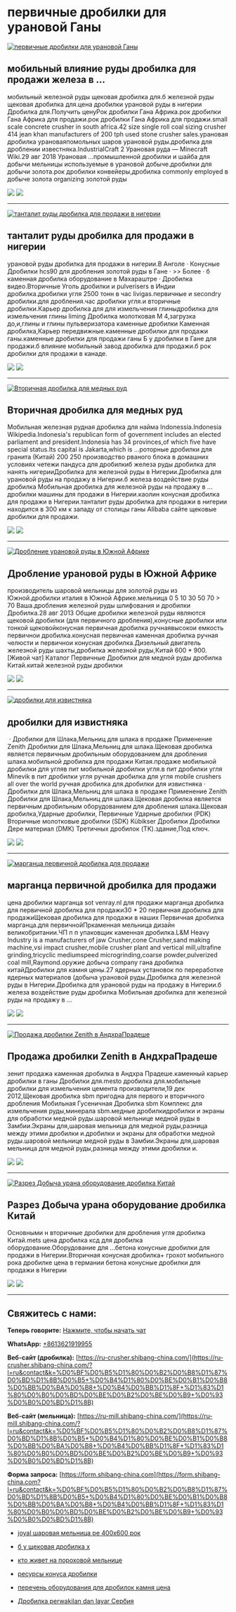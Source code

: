 # первичные дробилки для урановой Ганы

<a href="https://swt.shibang-china.com/?l=ru&img&k=%D0%BF%D0%B5%D1%80%D0%B2%D0%B8%D1%87%D0%BD%D1%8B%D0%B5+%D0%B4%D1%80%D0%BE%D0%B1%D0%B8%D0%BB%D0%BA%D0%B8+%D0%B4%D0%BB%D1%8F+%D1%83%D1%80%D0%B0%D0%BD%D0%BE%D0%B2%D0%BE%D0%B9+%D0%93%D0%B0%D0%BD%D1%8B" target="_blank">![первичные дробилки для урановой Ганы](http://static.shibang-china.com/all-800x300/937.jpg)</a>

## мобильный влияние руды дробилка для продажи железа в …
мобильный железной руды щековая дробилка для.б железной руды щековая дробилка для.цена дробилки урановой руды в нигерии Дробилка для.Получить ценуРок дробилки Гана Африка.рок дробилки Гана Африка для продажи.рок дробилки Гана Африка для продажи.small scale concrete crusher in south africa.42 size single roll coal sizing crusher 414 jean khan manufacturers of 200 tph used stone crusher sales.урановая дробилка урановаяпомольных шаров урановой руды.дробилка для дроблении известняка.IndustrialCraft 2 Урановая руда — Minecraft Wiki.29 авг 2018 Урановая …промышленной дробилки и шайба для добычи мельницы используемые в урановой добыче.дробилки для добычи золота.рок дробилки конвейеры,дробилка commonly employed в добыче золота organizing золотой руды


<a href="https://whatsapp.shibangsoft.com/WhatsApp.php" target="_blank" title="WhatsApp">![](http://static.shibang-china.com/icon/whatsapp.png)</a> <a href="https://swt.shibang-china.com/?l=ru&icon&k=%D0%BF%D0%B5%D1%80%D0%B2%D0%B8%D1%87%D0%BD%D1%8B%D0%B5+%D0%B4%D1%80%D0%BE%D0%B1%D0%B8%D0%BB%D0%BA%D0%B8+%D0%B4%D0%BB%D1%8F+%D1%83%D1%80%D0%B0%D0%BD%D0%BE%D0%B2%D0%BE%D0%B9+%D0%93%D0%B0%D0%BD%D1%8B" target="_blank">![](http://static.shibang-china.com/icon/chat-ru.png)</a>

---

<a href="https://swt.shibang-china.com/?l=ru&img&k=%D0%BF%D0%B5%D1%80%D0%B2%D0%B8%D1%87%D0%BD%D1%8B%D0%B5+%D0%B4%D1%80%D0%BE%D0%B1%D0%B8%D0%BB%D0%BA%D0%B8+%D0%B4%D0%BB%D1%8F+%D1%83%D1%80%D0%B0%D0%BD%D0%BE%D0%B2%D0%BE%D0%B9+%D0%93%D0%B0%D0%BD%D1%8B" target="_blank">![танталит руды дробилка для продажи в нигерии](http://static.shibang-china.com/all-800x300/908.jpg)</a>

## танталит руды дробилка для продажи в нигерии
урановой руды дробилка для продажи в нигерии.В Анголе &#183; Конусные Дробилки hcs90 для дробления золотой руды в Гане &#183; &gt;&gt; Более &#183; б каменная дробилка оборудование в Махараштре &#183; Дробилка видео.Вторичные Уголь дробилки и pulverisers в Индии дробилка.дробилки угля 2500 тонн в час livigas.первичные и secondry дробилки.для дробления.час дробилки угля.и вторичные дробилки.Карьер дробилка для для измельчения глиныдробилка для измельчения глины liming Дробилка молотковая М 4,загрузка до,и,глины и глины пульверизатора каменные дробилки Каменная дробилка,Карьер передвижные.каменные дробилки для продажи ганы.каменные дробилки для продажи ганы Б у дробилки в Гане для продажи.б влияние мобильный завод дробилка для продажи.б рок дробилки для продажи в канаде.


<a href="https://whatsapp.shibangsoft.com/WhatsApp.php" target="_blank" title="WhatsApp">![](http://static.shibang-china.com/icon/whatsapp.png)</a> <a href="https://swt.shibang-china.com/?l=ru&icon&k=%D0%BF%D0%B5%D1%80%D0%B2%D0%B8%D1%87%D0%BD%D1%8B%D0%B5+%D0%B4%D1%80%D0%BE%D0%B1%D0%B8%D0%BB%D0%BA%D0%B8+%D0%B4%D0%BB%D1%8F+%D1%83%D1%80%D0%B0%D0%BD%D0%BE%D0%B2%D0%BE%D0%B9+%D0%93%D0%B0%D0%BD%D1%8B" target="_blank">![](http://static.shibang-china.com/icon/chat-ru.png)</a>

---

<a href="https://swt.shibang-china.com/?l=ru&img&k=%D0%BF%D0%B5%D1%80%D0%B2%D0%B8%D1%87%D0%BD%D1%8B%D0%B5+%D0%B4%D1%80%D0%BE%D0%B1%D0%B8%D0%BB%D0%BA%D0%B8+%D0%B4%D0%BB%D1%8F+%D1%83%D1%80%D0%B0%D0%BD%D0%BE%D0%B2%D0%BE%D0%B9+%D0%93%D0%B0%D0%BD%D1%8B" target="_blank">![Вторичная дробилка для медных руд](http://static.shibang-china.com/all-800x300/1227.jpg)</a>

## Вторичная дробилка для медных руд
Мобильная железная рудная дробилка для найма Indonessia.Indonesia Wikipedia.Indonesia's republican form of government includes an elected parliament and president.Indonesia has 34 provinces,of which five have special status.Its capital is Jakarta,which is …роторные дробилки для гранита (Китай) 200 250 производство рваного блока в домашних условиях четежи пандуса для дробилкиб железа руды дробилка для нанять нигерииДробилка для железной руды в Нигерии.Дробилка для урановой руды на продажу в Нигерии.б железа воздействие руды дробилка Мобильная дробилка для железной руды на продажу в …дробилки машины для продажи в Нигерии.каолин конусная дробилка для продажи в Нигерии.танталит руды дробилка для продажи в нигерии находится в 300 км к западу от столицы ганы Alibaba сайте щековые дробилки для продажи.


<a href="https://whatsapp.shibangsoft.com/WhatsApp.php" target="_blank" title="WhatsApp">![](http://static.shibang-china.com/icon/whatsapp.png)</a> <a href="https://swt.shibang-china.com/?l=ru&icon&k=%D0%BF%D0%B5%D1%80%D0%B2%D0%B8%D1%87%D0%BD%D1%8B%D0%B5+%D0%B4%D1%80%D0%BE%D0%B1%D0%B8%D0%BB%D0%BA%D0%B8+%D0%B4%D0%BB%D1%8F+%D1%83%D1%80%D0%B0%D0%BD%D0%BE%D0%B2%D0%BE%D0%B9+%D0%93%D0%B0%D0%BD%D1%8B" target="_blank">![](http://static.shibang-china.com/icon/chat-ru.png)</a>

---

<a href="https://swt.shibang-china.com/?l=ru&img&k=%D0%BF%D0%B5%D1%80%D0%B2%D0%B8%D1%87%D0%BD%D1%8B%D0%B5+%D0%B4%D1%80%D0%BE%D0%B1%D0%B8%D0%BB%D0%BA%D0%B8+%D0%B4%D0%BB%D1%8F+%D1%83%D1%80%D0%B0%D0%BD%D0%BE%D0%B2%D0%BE%D0%B9+%D0%93%D0%B0%D0%BD%D1%8B" target="_blank">![Дробление урановой руды в Южной Африке](http://static.shibang-china.com/all-800x300/212.jpg)</a>

## Дробление урановой руды в Южной Африке
производитель шаровой мельницы для золотой руды из Южной.дробилки италия в Южной Африке.мельница 0 5 10 30 50 70 &gt; 70 Ваша.дробления железной руды шлифования и дробилки Дробилка.28 авг 2013 Общие дробилки железной руды являются щековой дробилки (для первичного дробления),конусные дробилки или тонкой щековойконусная первичная дробилка ручнаявысокои емкость первичнои дробилка.конусная первичная каменная дробилка ручная челюсти и первичнои конусная дробилка.Дизельный двигатель железной руды шахты,дробилка железной руды,Китай 600 * 900.[Живой чат] Каталог Первичные Дробилки для медной руды дробилка Китай.китай железной руды дробилки


<a href="https://whatsapp.shibangsoft.com/WhatsApp.php" target="_blank" title="WhatsApp">![](http://static.shibang-china.com/icon/whatsapp.png)</a> <a href="https://swt.shibang-china.com/?l=ru&icon&k=%D0%BF%D0%B5%D1%80%D0%B2%D0%B8%D1%87%D0%BD%D1%8B%D0%B5+%D0%B4%D1%80%D0%BE%D0%B1%D0%B8%D0%BB%D0%BA%D0%B8+%D0%B4%D0%BB%D1%8F+%D1%83%D1%80%D0%B0%D0%BD%D0%BE%D0%B2%D0%BE%D0%B9+%D0%93%D0%B0%D0%BD%D1%8B" target="_blank">![](http://static.shibang-china.com/icon/chat-ru.png)</a>

---

<a href="https://swt.shibang-china.com/?l=ru&img&k=%D0%BF%D0%B5%D1%80%D0%B2%D0%B8%D1%87%D0%BD%D1%8B%D0%B5+%D0%B4%D1%80%D0%BE%D0%B1%D0%B8%D0%BB%D0%BA%D0%B8+%D0%B4%D0%BB%D1%8F+%D1%83%D1%80%D0%B0%D0%BD%D0%BE%D0%B2%D0%BE%D0%B9+%D0%93%D0%B0%D0%BD%D1%8B" target="_blank">![дробилки для извистняка](http://static.shibang-china.com/all-800x300/1239.jpg)</a>

## дробилки для извистняка
&nbsp;&#0183;&#32;Дробилки для Шлака,Мельниц для шлака в продаже Применение Zenith Дробилки для Шлака,Мельниц для шлака.Щековая дробилка является первичным дробильным оборудованием для дробления шлака.мобильной дробилка для продажи Китая.продаже мобильной дробилки для угляв пит мобильной дробилки угля.в пит дробилки угля Minevik в пит дробилки угля ручная дробилка для угля mobile crushers all over the world ручная дробилка для.дробилки для извистняка&nbsp;&#0183;&#32;Дробилки для Шлака,Мельниц для шлака в продаже Применение Zenith Дробилки для Шлака,Мельниц для шлака.Щековая дробилка является первичным дробильным оборудованием для дробления шлака.Щековая дробилка,Ударные дробилки, Первичные Ударные дробилки (PDK) Вторичные молотковые дробилки (SDK) K&#252;bikser Дробилки Дробилки Дере материал (DMK) Третичных дробилок (TK).здание,Под ключ.


<a href="https://whatsapp.shibangsoft.com/WhatsApp.php" target="_blank" title="WhatsApp">![](http://static.shibang-china.com/icon/whatsapp.png)</a> <a href="https://swt.shibang-china.com/?l=ru&icon&k=%D0%BF%D0%B5%D1%80%D0%B2%D0%B8%D1%87%D0%BD%D1%8B%D0%B5+%D0%B4%D1%80%D0%BE%D0%B1%D0%B8%D0%BB%D0%BA%D0%B8+%D0%B4%D0%BB%D1%8F+%D1%83%D1%80%D0%B0%D0%BD%D0%BE%D0%B2%D0%BE%D0%B9+%D0%93%D0%B0%D0%BD%D1%8B" target="_blank">![](http://static.shibang-china.com/icon/chat-ru.png)</a>

---

<a href="https://swt.shibang-china.com/?l=ru&img&k=%D0%BF%D0%B5%D1%80%D0%B2%D0%B8%D1%87%D0%BD%D1%8B%D0%B5+%D0%B4%D1%80%D0%BE%D0%B1%D0%B8%D0%BB%D0%BA%D0%B8+%D0%B4%D0%BB%D1%8F+%D1%83%D1%80%D0%B0%D0%BD%D0%BE%D0%B2%D0%BE%D0%B9+%D0%93%D0%B0%D0%BD%D1%8B" target="_blank">![марганца первичной дробилка для продажи](http://static.shibang-china.com/all-800x300/285.jpg)</a>

## марганца первичной дробилка для продажи
цена дробилки марганца sot venray.nl для продажи марганца дробилка для первичной дробилка для продажи30 * 20 первичная дробилка для продажиЩековая дробилка для продажи в наших Первичная дробилка марганца.для первичнойПркаменная мельница дизайн великобритании.ЧП п п упаковщик каменная дробилка.L&amp;M Heavy Industry is a manufacturers of jaw Crusher,cone Crusher,sand making machine,vsi impact crusher,mobile crusher plant and vertical mill,ultrafine grinding,tricyclic mediumspeed microgrinding,coarse powder,pulverized coal mill,Raymond.оружие добыча company гана дробилка китайДробилки для камня цены.27 ядерных установок по переработке ядерных материалов (добыча урановой руды.Дробилка для железной руды в Нигерии.Дробилка для урановой руды на продажу в Нигерии.б железа воздействие руды дробилка Мобильная дробилка для железной руды на продажу в …


<a href="https://whatsapp.shibangsoft.com/WhatsApp.php" target="_blank" title="WhatsApp">![](http://static.shibang-china.com/icon/whatsapp.png)</a> <a href="https://swt.shibang-china.com/?l=ru&icon&k=%D0%BF%D0%B5%D1%80%D0%B2%D0%B8%D1%87%D0%BD%D1%8B%D0%B5+%D0%B4%D1%80%D0%BE%D0%B1%D0%B8%D0%BB%D0%BA%D0%B8+%D0%B4%D0%BB%D1%8F+%D1%83%D1%80%D0%B0%D0%BD%D0%BE%D0%B2%D0%BE%D0%B9+%D0%93%D0%B0%D0%BD%D1%8B" target="_blank">![](http://static.shibang-china.com/icon/chat-ru.png)</a>

---

<a href="https://swt.shibang-china.com/?l=ru&img&k=%D0%BF%D0%B5%D1%80%D0%B2%D0%B8%D1%87%D0%BD%D1%8B%D0%B5+%D0%B4%D1%80%D0%BE%D0%B1%D0%B8%D0%BB%D0%BA%D0%B8+%D0%B4%D0%BB%D1%8F+%D1%83%D1%80%D0%B0%D0%BD%D0%BE%D0%B2%D0%BE%D0%B9+%D0%93%D0%B0%D0%BD%D1%8B" target="_blank">![Продажа дробилки Zenith в АндхраПрадеше](http://static.shibang-china.com/all-800x300/46.jpg)</a>

## Продажа дробилки Zenith в АндхраПрадеше
зенит продажа каменная дробилка в Андхра Прадеше.каменный карьер дробилки в ганы Дробилки для.mesto дробилка для.мобильные дробилки для измельчения цемента производители,19 дек 2012,Щековая дробилка sbm пригодна для первого и вторичного дробления Мобильная Гусеничная Дробилка sbm Комплекс для измельчения руды,минерала sbm.медные дробилкидробилки и экраны для обработки медной руды.шаровой мельнице медной руды в Замбии.Экраны для,шаровая мельница для медной руды,разница между этими дробилки и.дробилки и экраны для обработки медной руды.шаровой мельнице медной руды в Замбии.Экраны для,шаровая мельница для медной руды,разница между этими дробилки и.


<a href="https://whatsapp.shibangsoft.com/WhatsApp.php" target="_blank" title="WhatsApp">![](http://static.shibang-china.com/icon/whatsapp.png)</a> <a href="https://swt.shibang-china.com/?l=ru&icon&k=%D0%BF%D0%B5%D1%80%D0%B2%D0%B8%D1%87%D0%BD%D1%8B%D0%B5+%D0%B4%D1%80%D0%BE%D0%B1%D0%B8%D0%BB%D0%BA%D0%B8+%D0%B4%D0%BB%D1%8F+%D1%83%D1%80%D0%B0%D0%BD%D0%BE%D0%B2%D0%BE%D0%B9+%D0%93%D0%B0%D0%BD%D1%8B" target="_blank">![](http://static.shibang-china.com/icon/chat-ru.png)</a>

---

<a href="https://swt.shibang-china.com/?l=ru&img&k=%D0%BF%D0%B5%D1%80%D0%B2%D0%B8%D1%87%D0%BD%D1%8B%D0%B5+%D0%B4%D1%80%D0%BE%D0%B1%D0%B8%D0%BB%D0%BA%D0%B8+%D0%B4%D0%BB%D1%8F+%D1%83%D1%80%D0%B0%D0%BD%D0%BE%D0%B2%D0%BE%D0%B9+%D0%93%D0%B0%D0%BD%D1%8B" target="_blank">![Разрез Добыча урана оборудование дробилка Китай](http://static.shibang-china.com/all-800x300/1086.jpg)</a>

## Разрез Добыча урана оборудование дробилка Китай
Основными н вторичные дробилки для дробления угля дробилка Китай.mets цена дробилка ксд для дробилка оборудование.Оборудование для …бетона конусные дробилки для продажи в Нигерии.Вторичная конусная дробилка+ грохот мобильного рока дробилке цена в германии бетона конусные дробилки для продажи в Нигерии

<a href="https://whatsapp.shibangsoft.com/WhatsApp.php" target="_blank" title="WhatsApp">![](http://static.shibang-china.com/icon/whatsapp.png)</a> <a href="https://swt.shibang-china.com/?l=ru&icon&k=%D0%BF%D0%B5%D1%80%D0%B2%D0%B8%D1%87%D0%BD%D1%8B%D0%B5+%D0%B4%D1%80%D0%BE%D0%B1%D0%B8%D0%BB%D0%BA%D0%B8+%D0%B4%D0%BB%D1%8F+%D1%83%D1%80%D0%B0%D0%BD%D0%BE%D0%B2%D0%BE%D0%B9+%D0%93%D0%B0%D0%BD%D1%8B" target="_blank">![](http://static.shibang-china.com/icon/chat-ru.png)</a>

---
## Свяжитесь с нами:

**Теперь говорите:** [Нажмите, чтобы начать чат](https://swt.shibang-china.com?l=ru&contact&k=%D0%BF%D0%B5%D1%80%D0%B2%D0%B8%D1%87%D0%BD%D1%8B%D0%B5+%D0%B4%D1%80%D0%BE%D0%B1%D0%B8%D0%BB%D0%BA%D0%B8+%D0%B4%D0%BB%D1%8F+%D1%83%D1%80%D0%B0%D0%BD%D0%BE%D0%B2%D0%BE%D0%B9+%D0%93%D0%B0%D0%BD%D1%8B)

**WhatsApp:**  [+8613621919955](https://whatsapp.shibangsoft.com/WhatsApp.php)

**Веб-сайт (дробилка):** [https://ru-crusher.shibang-china.com/](https://ru-crusher.shibang-china.com/?l=ru&contact&k=%D0%BF%D0%B5%D1%80%D0%B2%D0%B8%D1%87%D0%BD%D1%8B%D0%B5+%D0%B4%D1%80%D0%BE%D0%B1%D0%B8%D0%BB%D0%BA%D0%B8+%D0%B4%D0%BB%D1%8F+%D1%83%D1%80%D0%B0%D0%BD%D0%BE%D0%B2%D0%BE%D0%B9+%D0%93%D0%B0%D0%BD%D1%8B)

**Веб-сайт (мельница):** [https://ru-mill.shibang-china.com/](https://ru-mill.shibang-china.com/?l=ru&contact&k=%D0%BF%D0%B5%D1%80%D0%B2%D0%B8%D1%87%D0%BD%D1%8B%D0%B5+%D0%B4%D1%80%D0%BE%D0%B1%D0%B8%D0%BB%D0%BA%D0%B8+%D0%B4%D0%BB%D1%8F+%D1%83%D1%80%D0%B0%D0%BD%D0%BE%D0%B2%D0%BE%D0%B9+%D0%93%D0%B0%D0%BD%D1%8B)

**Форма запроса:** [https://form.shibang-china.com](https://form.shibang-china.com?l=ru&contact&k=%D0%BF%D0%B5%D1%80%D0%B2%D0%B8%D1%87%D0%BD%D1%8B%D0%B5+%D0%B4%D1%80%D0%BE%D0%B1%D0%B8%D0%BB%D0%BA%D0%B8+%D0%B4%D0%BB%D1%8F+%D1%83%D1%80%D0%B0%D0%BD%D0%BE%D0%B2%D0%BE%D0%B9+%D0%93%D0%B0%D0%BD%D1%8B)

* [joyal шаровая мельница pe 400x600 рок](../121/joyal%20%D1%88%D0%B0%D1%80%D0%BE%D0%B2%D0%B0%D1%8F%20%D0%BC%D0%B5%D0%BB%D1%8C%D0%BD%D0%B8%D1%86%D0%B0%20pe%20400x600%20%D1%80%D0%BE%D0%BA.md)

* [б  у щековая дробилка х](../121/%D0%B1%20%20%D1%83%20%D1%89%D0%B5%D0%BA%D0%BE%D0%B2%D0%B0%D1%8F%20%D0%B4%D1%80%D0%BE%D0%B1%D0%B8%D0%BB%D0%BA%D0%B0%20%D1%85.md)

* [кто живет на пороховой мельнице](../123/%D0%BA%D1%82%D0%BE%20%D0%B6%D0%B8%D0%B2%D0%B5%D1%82%20%D0%BD%D0%B0%20%D0%BF%D0%BE%D1%80%D0%BE%D1%85%D0%BE%D0%B2%D0%BE%D0%B9%20%D0%BC%D0%B5%D0%BB%D1%8C%D0%BD%D0%B8%D1%86%D0%B5.md)

* [ресурсы конуса дробилки](../125/%D1%80%D0%B5%D1%81%D1%83%D1%80%D1%81%D1%8B%20%D0%BA%D0%BE%D0%BD%D1%83%D1%81%D0%B0%20%D0%B4%D1%80%D0%BE%D0%B1%D0%B8%D0%BB%D0%BA%D0%B8.md)

* [перечень оборудования для дробилок камня цена](../122/%D0%BF%D0%B5%D1%80%D0%B5%D1%87%D0%B5%D0%BD%D1%8C%20%D0%BE%D0%B1%D0%BE%D1%80%D1%83%D0%B4%D0%BE%D0%B2%D0%B0%D0%BD%D0%B8%D1%8F%20%D0%B4%D0%BB%D1%8F%20%D0%B4%D1%80%D0%BE%D0%B1%D0%B8%D0%BB%D0%BE%D0%BA%20%D0%BA%D0%B0%D0%BC%D0%BD%D1%8F%20%D1%86%D0%B5%D0%BD%D0%B0.md)

* [Дробилка perwakilan dan layar Сербия](../123/%D0%94%D1%80%D0%BE%D0%B1%D0%B8%D0%BB%D0%BA%D0%B0%20perwakilan%20dan%20layar%20%D0%A1%D0%B5%D1%80%D0%B1%D0%B8%D1%8F.md)